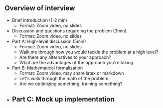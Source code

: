 

## Overview of interview

- Brief introduction (1-2 min)
  - Format: Zoom video, no slides
- Discussion and questions regarding the problem (3min)
  - Format: Zoom video, no slides
- Part A: High-level discussion (5min)
  - Format: Zoom video, no slides
  - Walk me through how you would tackle the problem at a high level?
  - Are there any alternatives to your approach?
  - What are the advantages of the approach you're taking
- Part B: Mathematical formalization
  - Format: Zoom video, may share latex or markdown
  - Let's walk through the math of the problem
  - Are we optimizing something, training something?
- Part C: Mock up implementation
  -

